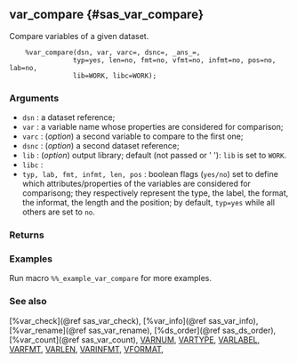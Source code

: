 ## var_compare {#sas_var_compare}
Compare variables of a given dataset.

~~~sas
	%var_compare(dsn, var, varc=, dsnc=, _ans_=, 
				typ=yes, len=no, fmt=no, vfmt=no, infmt=no, pos=no, lab=no, 
				lib=WORK, libc=WORK);
~~~

### Arguments
* `dsn` : a dataset reference;
* `var` : a variable name whose properties are considered for comparison;
* `varc` : (_option_) a second variable to compare to the first one;
* `dsnc` : (_option_) a second dataset reference;
* `lib` : (_option_) output library; default (not passed or ' '): `lib` is set to `WORK`.
* `libc` : 
* `typ, lab, fmt, infmt, len, pos` : boolean flags (`yes/no`) set to define which attributes/properties 
	of the variables are considered for comparisong; they respectively represent the type, the label, 
	the format, the informat, the length and the position; by default, `typ=yes` while all others are 
	set to `no`.

### Returns

### Examples
Run macro `%%_example_var_compare` for more examples.

### See also
[%var_check](@ref sas_var_check), [%var_info](@ref sas_var_info), [%var_rename](@ref sas_var_rename), 
[%ds_order](@ref sas_ds_order), [%var_count](@ref sas_var_count),
[VARNUM](http://support.sas.com/documentation/cdl/en/lrdict/64316/HTML/default/viewer.htm#a000148439.htm),
[VARTYPE](http://support.sas.com/documentation/cdl/en/lrdict/64316/HTML/default/viewer.htm#a000148443.htm),
[VARLABEL](http://support.sas.com/documentation/cdl/en/lrdict/64316/HTML/default/viewer.htm#a000148456.htm),
[VARFMT](http://support.sas.com/documentation/cdl/en/lrdict/64316/HTML/default/viewer.htm#a000148399.htm),
[VARLEN](http://support.sas.com/documentation/cdl/en/lrdict/64316/HTML/default/viewer.htm#a000148433.htm),
[VARINFMT](http://support.sas.com/documentation/cdl/en/lrdict/64316/HTML/default/viewer.htm#a000148419.htm),
[VFORMAT](http://support.sas.com/documentation/cdl/en/lrdict/64316/HTML/default/viewer.htm#a000245971.htm),
